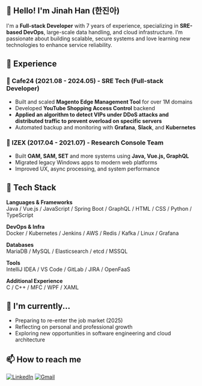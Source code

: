 ## 👋 Hello! I'm Jinah Han (한진아)


I'm a **Full-stack Developer** with 7 years of experience, specializing in **SRE-based DevOps**, large-scale data handling, and cloud infrastructure. I’m passionate about building scalable, secure systems and love learning new technologies to enhance service reliability.


## 💼 Experience

### 🏢 Cafe24 (2021.08 - 2024.05) - SRE Tech (Full-stack Developer)
- Built and scaled **Magento Edge Management Tool** for over 1M domains
- Developed **YouTube Shopping Access Control** backend
- **Applied an algorithm to detect VIPs under DDoS attacks and distributed traffic to prevent overload on specific servers**
- Automated backup and monitoring with **Grafana**, **Slack**, and **Kubernetes**

### 🏢 IZEX (2017.04 - 2021.07) - Research Console Team
- Built **OAM, SAM, SET** and more systems using **Java, Vue.js, GraphQL**
- Migrated legacy Windows apps to modern web platforms
- Improved UX, async processing, and system performance


## 🧰 Tech Stack

**Languages & Frameworks**  
Java / Vue.js / JavaScript / Spring Boot / GraphQL / HTML / CSS / Python / TypeScript

**DevOps & Infra**  
Docker / Kubernetes / Jenkins / AWS / Redis / Kafka / Linux / Grafana

**Databases**  
MariaDB / MySQL / Elasticsearch / etcd / MSSQL

**Tools**  
IntelliJ IDEA / VS Code / GitLab / JIRA / OpenFaaS

**Additional Experience**  
C / C++ / MFC / WPF / XAML


## 🌱 I'm currently...
- Preparing to re-enter the job market (2025)
- Reflecting on personal and professional growth
- Exploring new opportunities in software engineering and cloud architecture


## 📫 How to reach me
[![LinkedIn](https://img.shields.io/badge/LinkedIn-0077B5?style=for-the-badge&logo=linkedin&logoColor=white)](https://www.linkedin.com/in/jinah-dev)
[![Gmail](https://img.shields.io/badge/Gmail-D14836?style=for-the-badge&logo=gmail&logoColor=white)](mailto:jahappy.it@gmail.com)
